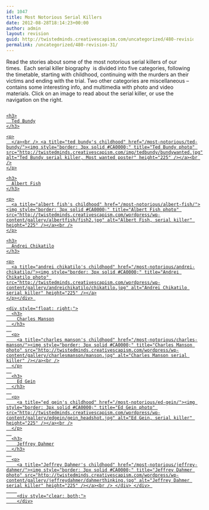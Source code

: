 ```yaml
---
id: 1047
title: Most Notorious Serial Killers
date: 2012-08-28T18:14:23+00:00
author: admin
layout: revision
guid: http://twistedminds.creativescapism.com/uncategorized/480-revision-31/
permalink: /uncategorized/480-revision-31/
---
```

<p class="dropcap-first">
  Read the stories about some of the most notorious serial killers of our times.  Each serial killer biography  is divided into five categories, following the timetable, starting with childhood, continuing with the murders an their victims and ending with the trial. Two other categories are miscellaneous &#8211; contains some interesting info, and multimedia with photo and video materials. Click on an image to read about the serial killer, or use the navigation on the right.
</p>

<div style="width: 520px;">
  <div style="float: left;">
    <a title="ted bundy's childhood" href="/most-notorious/ted-bundy/"></p> 
    
    <h3>
      Ted Bundy
    </h3>
    
    <p>
      </a><br /> <a title="ted bundy's childhood" href="/most-notorious/ted-bundy/"><img style="border: 3px solid #CA0000;" title="Ted Bundy photo" src="http://twistedminds.creativescapism.com/img/tedbundy/bundywanted.jpg" alt="Ted Bundy serial killer, Most wanted poster" height="225" /></a><br />
    </p>
    
    <h3>
      Albert Fish
    </h3>
    
    <p>
      <a title="albert fish's childhood" href="/most-notorious/albert-fish/"><img style="border: 3px solid #CA0000;" title="Albert Fish photo" src="http://twistedminds.creativescapism.com/wordpress/wp-content/gallery/albertfish/fish2.jpg" alt="Albert Fish, serial killer" height="225" /></a><br />
    </p>
    
    <h3>
      Andrei Chikatilo
    </h3>
    
    <p>
      <a title="andrei chikatilo's childhood" href="/most-notorious/andrei-chikatilo/"><img style="border: 3px solid #CA0000;" title="Andrei Chikatilo photo" src="http://twistedminds.creativescapism.com/wordpress/wp-content/gallery/andreichikatilo/chikatilo.jpg" alt="Andrei Chikatilo serial killer" height="225" /></a>
    </p></div> 
    
    <div style="float: right;">
      <h3>
        Charles Manson
      </h3>
      
      <p>
        <a title="charles manson's childhood" href="/most-notorious/charles-manson/"><img style="border: 3px solid #CA0000;" title="Charles Manson photo" src="http://twistedminds.creativescapism.com/wordpress/wp-content/gallery/charlesmanson/manson.jpg" alt="Charles Manson serial killer" /></a><br />
      </p>
      
      <h3>
        Ed Gein
      </h3>
      
      <p>
        <a title="ed gein's childhood" href="/most-notorious/ed-gein/"><img style="border: 3px solid #CA0000;" title="Ed Gein photo" src="http://twistedminds.creativescapism.com/wordpress/wp-content/gallery/edgein/gein_headshot.jpg" alt="Ed Gein, serial killer" height="225" /></a><br />
      </p>
      
      <h3>
        Jeffrey Dahmer
      </h3>
      
      <p>
        <a title="Jeffrey Dahmer's childhood" href="/most-notorious/jeffrey-dahmer/"><img style="border: 3px solid #CA0000;" title="Jeffrey Dahmer photo" src="http://twistedminds.creativescapism.com/wordpress/wp-content/gallery/jeffreydahmer/dahmerthinking.jpg" alt="Jeffrey Dahmer serial killer" height="225" /></a><br /> </div> </div> 
        
        <div style="clear: both;">
        </div>